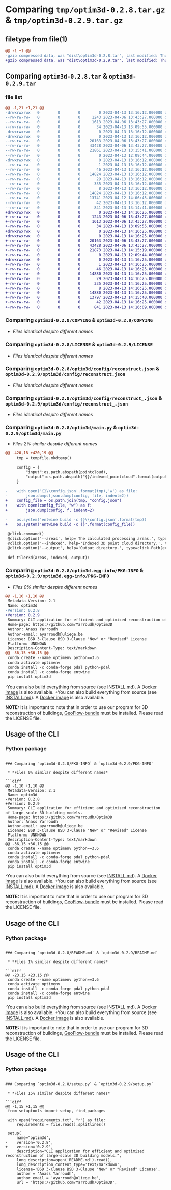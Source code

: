 # Comparing `tmp/optim3d-0.2.8.tar.gz` & `tmp/optim3d-0.2.9.tar.gz`

## filetype from file(1)

```diff
@@ -1 +1 @@
-gzip compressed data, was "dist\optim3d-0.2.8.tar", last modified: Thu Apr 13 13:16:12 2023, max compression
+gzip compressed data, was "dist\optim3d-0.2.9.tar", last modified: Thu Apr 13 14:16:25 2023, max compression
```

## Comparing `optim3d-0.2.8.tar` & `optim3d-0.2.9.tar`

### file list

```diff
@@ -1,21 +1,21 @@
-drwxrwxrwx   0        0        0        0 2023-04-13 13:16:12.000000 optim3d-0.2.8/
--rw-rw-rw-   0        0        0     1243 2023-04-06 13:43:27.000000 optim3d-0.2.8/COPYING
--rw-rw-rw-   0        0        0     1613 2023-04-06 13:43:27.000000 optim3d-0.2.8/LICENSE
--rw-rw-rw-   0        0        0       34 2023-04-13 13:09:55.000000 optim3d-0.2.8/MANIFEST.in
-drwxrwxrwx   0        0        0        0 2023-04-13 13:16:12.000000 optim3d-0.2.8/optim3d/
-drwxrwxrwx   0        0        0        0 2023-04-13 13:16:12.000000 optim3d-0.2.8/optim3d/config/
--rw-rw-rw-   0        0        0    20163 2023-04-06 13:43:27.000000 optim3d-0.2.8/optim3d/config/reconstruct.json
--rw-rw-rw-   0        0        0    43428 2023-04-06 13:43:27.000000 optim3d-0.2.8/optim3d/config/reconstruct_.json
--rw-rw-rw-   0        0        0    21861 2023-04-13 13:15:41.000000 optim3d-0.2.8/optim3d/main.py
--rw-rw-rw-   0        0        0        0 2023-04-13 12:09:44.000000 optim3d-0.2.8/optim3d/__init__.py
-drwxrwxrwx   0        0        0        0 2023-04-13 13:16:12.000000 optim3d-0.2.8/optim3d.egg-info/
--rw-rw-rw-   0        0        0        1 2023-04-13 13:16:12.000000 optim3d-0.2.8/optim3d.egg-info/dependency_links.txt
--rw-rw-rw-   0        0        0       46 2023-04-13 13:16:12.000000 optim3d-0.2.8/optim3d.egg-info/entry_points.txt
--rw-rw-rw-   0        0        0    14824 2023-04-13 13:16:12.000000 optim3d-0.2.8/optim3d.egg-info/PKG-INFO
--rw-rw-rw-   0        0        0       29 2023-04-13 13:16:12.000000 optim3d-0.2.8/optim3d.egg-info/requires.txt
--rw-rw-rw-   0        0        0      335 2023-04-13 13:16:12.000000 optim3d-0.2.8/optim3d.egg-info/SOURCES.txt
--rw-rw-rw-   0        0        0        8 2023-04-13 13:16:12.000000 optim3d-0.2.8/optim3d.egg-info/top_level.txt
--rw-rw-rw-   0        0        0    14824 2023-04-13 13:16:12.000000 optim3d-0.2.8/PKG-INFO
--rw-rw-rw-   0        0        0    13741 2023-04-12 14:06:45.000000 optim3d-0.2.8/README.md
--rw-rw-rw-   0        0        0       42 2023-04-13 13:16:12.000000 optim3d-0.2.8/setup.cfg
--rw-rw-rw-   0        0        0      841 2023-04-13 13:14:41.000000 optim3d-0.2.8/setup.py
+drwxrwxrwx   0        0        0        0 2023-04-13 14:16:25.000000 optim3d-0.2.9/
+-rw-rw-rw-   0        0        0     1243 2023-04-06 13:43:27.000000 optim3d-0.2.9/COPYING
+-rw-rw-rw-   0        0        0     1613 2023-04-06 13:43:27.000000 optim3d-0.2.9/LICENSE
+-rw-rw-rw-   0        0        0       34 2023-04-13 13:09:55.000000 optim3d-0.2.9/MANIFEST.in
+drwxrwxrwx   0        0        0        0 2023-04-13 14:16:25.000000 optim3d-0.2.9/optim3d/
+drwxrwxrwx   0        0        0        0 2023-04-13 14:16:25.000000 optim3d-0.2.9/optim3d/config/
+-rw-rw-rw-   0        0        0    20163 2023-04-06 13:43:27.000000 optim3d-0.2.9/optim3d/config/reconstruct.json
+-rw-rw-rw-   0        0        0    43428 2023-04-06 13:43:27.000000 optim3d-0.2.9/optim3d/config/reconstruct_.json
+-rw-rw-rw-   0        0        0    21873 2023-04-13 14:15:19.000000 optim3d-0.2.9/optim3d/main.py
+-rw-rw-rw-   0        0        0        0 2023-04-13 12:09:44.000000 optim3d-0.2.9/optim3d/__init__.py
+drwxrwxrwx   0        0        0        0 2023-04-13 14:16:25.000000 optim3d-0.2.9/optim3d.egg-info/
+-rw-rw-rw-   0        0        0        1 2023-04-13 14:16:25.000000 optim3d-0.2.9/optim3d.egg-info/dependency_links.txt
+-rw-rw-rw-   0        0        0       46 2023-04-13 14:16:25.000000 optim3d-0.2.9/optim3d.egg-info/entry_points.txt
+-rw-rw-rw-   0        0        0    14880 2023-04-13 14:16:25.000000 optim3d-0.2.9/optim3d.egg-info/PKG-INFO
+-rw-rw-rw-   0        0        0       29 2023-04-13 14:16:25.000000 optim3d-0.2.9/optim3d.egg-info/requires.txt
+-rw-rw-rw-   0        0        0      335 2023-04-13 14:16:25.000000 optim3d-0.2.9/optim3d.egg-info/SOURCES.txt
+-rw-rw-rw-   0        0        0        8 2023-04-13 14:16:25.000000 optim3d-0.2.9/optim3d.egg-info/top_level.txt
+-rw-rw-rw-   0        0        0    14880 2023-04-13 14:16:25.000000 optim3d-0.2.9/PKG-INFO
+-rw-rw-rw-   0        0        0    13797 2023-04-13 14:15:40.000000 optim3d-0.2.9/README.md
+-rw-rw-rw-   0        0        0       42 2023-04-13 14:16:25.000000 optim3d-0.2.9/setup.cfg
+-rw-rw-rw-   0        0        0      841 2023-04-13 14:16:09.000000 optim3d-0.2.9/setup.py
```

### Comparing `optim3d-0.2.8/COPYING` & `optim3d-0.2.9/COPYING`

 * *Files identical despite different names*

### Comparing `optim3d-0.2.8/LICENSE` & `optim3d-0.2.9/LICENSE`

 * *Files identical despite different names*

### Comparing `optim3d-0.2.8/optim3d/config/reconstruct.json` & `optim3d-0.2.9/optim3d/config/reconstruct.json`

 * *Files identical despite different names*

### Comparing `optim3d-0.2.8/optim3d/config/reconstruct_.json` & `optim3d-0.2.9/optim3d/config/reconstruct_.json`

 * *Files identical despite different names*

### Comparing `optim3d-0.2.8/optim3d/main.py` & `optim3d-0.2.9/optim3d/main.py`

 * *Files 2% similar despite different names*

```diff
@@ -420,18 +420,19 @@
     tmp = tempfile.mkdtemp()
 
     config = {
         "input":os.path.abspath(pointcloud),
         "output":os.path.abspath("{}/indexed_pointcloud".format(output))
     }
 
-    with open('{}\\config.json'.format(tmp),'w') as file:
-        json.dumps(json.dump(config, file, indent=2))
+    config_file = os.path.join(tmp, "config.json")
+    with open(config_file, "w") as f:
+        json.dump(config, f, indent=2)
 
-    os.system('entwine build -c {}\\config.json'.format(tmp))
+    os.system('entwine build -c {}'.format(config_file))
 
 @click.command()
 @click.option('--areas', help='The calculated processing areas.', type=click.Path(exists=True), default="./output/processing_areas.gpkg", show_default=True)
 @click.option('--indexed', help='Indexed 3D point cloud directory.', type=click.Path(exists=True), default="./output/indexed_pointcloud", show_default=True)
 @click.option('--output', help='Output directory.', type=click.Path(exists=False), default="./output", show_default=True)
 
 def tiler3d(areas, indexed, output):
```

### Comparing `optim3d-0.2.8/optim3d.egg-info/PKG-INFO` & `optim3d-0.2.9/optim3d.egg-info/PKG-INFO`

 * *Files 0% similar despite different names*

```diff
@@ -1,10 +1,10 @@
 Metadata-Version: 2.1
 Name: optim3d
-Version: 0.2.8
+Version: 0.2.9
 Summary: CLI application for efficient and optimized reconstruction of large-scale 3D building models.
 Home-page: https://github.com/Yarroudh/Optim3D
 Author: Anass Yarroudh
 Author-email: ayarroudh@uliege.be
 License: BSD 3-Clause BSD 3-Clause "New" or "Revised" License
 Platform: UNKNOWN
 Description-Content-Type: text/markdown
@@ -36,15 +36,15 @@
 conda create --name optimenv python==3.6
 conda activate optimenv
 conda install -c conda-forge pdal python-pdal
 conda install -c conda-forge entwine
 pip install optim3d
 ```
 
-You can also build everything from source (see [INSTALL.md]()). A [Docker image](https://hub.docker.com/r/yarroudh/optim3d) is also available.
+You can also build everything from source (see [INSTALL.md](https://github.com/Yarroudh/Optim3D/blob/main/INSTALL.md)). A [Docker image](https://hub.docker.com/r/yarroudh/optim3d) is also available.
 
 **NOTE:** It is important to note that in order to use our program for 3D reconstruction of buildings, [GeoFlow-bundle](https://github.com/geoflow3d/geoflow-bundle/releases/tag/2022.06.17) must be installed. Please read the LICENSE file.
 
 ## Usage of the CLI
 
 ### Python package
```

### Comparing `optim3d-0.2.8/PKG-INFO` & `optim3d-0.2.9/PKG-INFO`

 * *Files 0% similar despite different names*

```diff
@@ -1,10 +1,10 @@
 Metadata-Version: 2.1
 Name: optim3d
-Version: 0.2.8
+Version: 0.2.9
 Summary: CLI application for efficient and optimized reconstruction of large-scale 3D building models.
 Home-page: https://github.com/Yarroudh/Optim3D
 Author: Anass Yarroudh
 Author-email: ayarroudh@uliege.be
 License: BSD 3-Clause BSD 3-Clause "New" or "Revised" License
 Platform: UNKNOWN
 Description-Content-Type: text/markdown
@@ -36,15 +36,15 @@
 conda create --name optimenv python==3.6
 conda activate optimenv
 conda install -c conda-forge pdal python-pdal
 conda install -c conda-forge entwine
 pip install optim3d
 ```
 
-You can also build everything from source (see [INSTALL.md]()). A [Docker image](https://hub.docker.com/r/yarroudh/optim3d) is also available.
+You can also build everything from source (see [INSTALL.md](https://github.com/Yarroudh/Optim3D/blob/main/INSTALL.md)). A [Docker image](https://hub.docker.com/r/yarroudh/optim3d) is also available.
 
 **NOTE:** It is important to note that in order to use our program for 3D reconstruction of buildings, [GeoFlow-bundle](https://github.com/geoflow3d/geoflow-bundle/releases/tag/2022.06.17) must be installed. Please read the LICENSE file.
 
 ## Usage of the CLI
 
 ### Python package
```

### Comparing `optim3d-0.2.8/README.md` & `optim3d-0.2.9/README.md`

 * *Files 1% similar despite different names*

```diff
@@ -23,15 +23,15 @@
 conda create --name optimenv python==3.6
 conda activate optimenv
 conda install -c conda-forge pdal python-pdal
 conda install -c conda-forge entwine
 pip install optim3d
 ```
 
-You can also build everything from source (see [INSTALL.md]()). A [Docker image](https://hub.docker.com/r/yarroudh/optim3d) is also available.
+You can also build everything from source (see [INSTALL.md](https://github.com/Yarroudh/Optim3D/blob/main/INSTALL.md)). A [Docker image](https://hub.docker.com/r/yarroudh/optim3d) is also available.
 
 **NOTE:** It is important to note that in order to use our program for 3D reconstruction of buildings, [GeoFlow-bundle](https://github.com/geoflow3d/geoflow-bundle/releases/tag/2022.06.17) must be installed. Please read the LICENSE file.
 
 ## Usage of the CLI
 
 ### Python package
```

### Comparing `optim3d-0.2.8/setup.py` & `optim3d-0.2.9/setup.py`

 * *Files 15% similar despite different names*

```diff
@@ -1,15 +1,15 @@
 from setuptools import setup, find_packages
 
 with open("requirements.txt", "r") as file:
     requirements = file.read().splitlines()
 
 setup(
     name="optim3d",
-    version='0.2.8',
+    version='0.2.9',
     description="CLI application for efficient and optimized reconstruction of large-scale 3D building models.",
     long_description=open('README.md').read(),
     long_description_content_type='text/markdown',
     license='BSD 3-Clause BSD 3-Clause "New" or "Revised" License',
     author = 'Anass Yarroudh',
     author_email = 'ayarroudh@uliege.be',
     url = 'https://github.com/Yarroudh/Optim3D',
```

